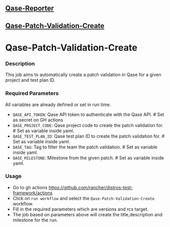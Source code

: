 ## [Qase-Reporter](../pkg/qase/README.md)
## [Qase-Patch-Validation-Create](#qase-patch-validation-create)


# Qase-Patch-Validation-Create

### Description
This job aims to automatically create a patch validation in Qase for a given project and test plan ID.

### Required Parameters
All variables are already defined or set in run time.
- `QASE_API_TOKEN`: Qase API token to authenticate with the Qase API.               # Set as secret on GH actions
- `QASE_PROJECT_CODE`: Qase project code to create the patch validation for.        # Set as variable inside yaml.
- `QASE_TEST_PLAN_ID`: Qase test plan ID to create the patch validation for.        # Set as variable inside yaml.
- `QASE_TAG`: Tag to filter the team the patch validation.                          # Set as variable inside yaml.
- `QASE_MILESTONE`: Milestone from the given patch.                                 # Set as variable inside yaml.


### Usage
- Go to gh actions https://github.com/rancher/distros-test-framework/actions
- Click on `run workflow` and select the `Qase-Patch-Validation-Create` workflow.
- Fill in the required parameters which are versions and rcs target.
- The job based on parameters above will create the title,description and milestone for the run.